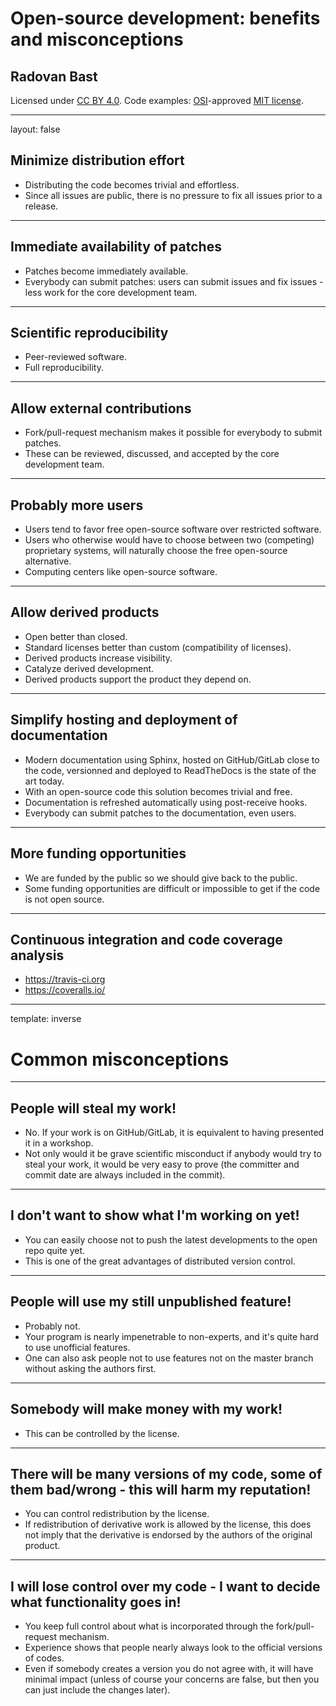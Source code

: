 
# Open-source development: benefits and misconceptions

## Radovan Bast

Licensed under [CC BY 4.0](https://creativecommons.org/licenses/by/4.0/).
Code examples: [OSI](http://opensource.org)-approved [MIT license](http://opensource.org/licenses/mit-license.html).

---

layout: false

## Minimize distribution effort

- Distributing the code becomes trivial and effortless.
- Since all issues are public, there is no pressure to fix all issues prior to a release.

---

## Immediate availability of patches

- Patches become immediately available.
- Everybody can submit patches: users can submit issues and fix issues - less
  work for the core development team.

---

## Scientific reproducibility

- Peer-reviewed software.
- Full reproducibility.

---

## Allow external contributions

- Fork/pull-request mechanism makes it possible for everybody to submit patches.
- These can be reviewed, discussed, and accepted by the core development team.

---

## Probably more users

- Users tend to favor free open-source software over restricted software.
- Users who otherwise would have to choose between two (competing) proprietary
  systems, will naturally choose the free open-source alternative.
- Computing centers like open-source software.

---

## Allow derived products

- Open better than closed.
- Standard licenses better than custom (compatibility of licenses).
- Derived products increase visibility.
- Catalyze derived development.
- Derived products support the product they depend on.

---

## Simplify hosting and deployment of documentation

- Modern documentation using Sphinx, hosted on GitHub/GitLab close to the code,
  versionned and deployed to ReadTheDocs is the state of the art today.
- With an open-source code this solution becomes trivial and free.
- Documentation is refreshed automatically using post-receive hooks.
- Everybody can submit patches to the documentation, even users.

---

## More funding opportunities

- We are funded by the public so we should give back to the public.
- Some funding opportunities are difficult or impossible to get if the code is
  not open source.

---

## Continuous integration and code coverage analysis

- https://travis-ci.org
- https://coveralls.io/

---

template: inverse

# Common misconceptions

---

## People will steal my work!

- No. If your work is on GitHub/GitLab, it is equivalent to having presented it
  in a workshop.
- Not only would it be grave scientific misconduct if anybody would try to
  steal your work, it would be very easy to prove (the committer and commit
  date are always included in the commit).

---

## I don't want to show what I'm working on yet!

- You can easily choose not to push the latest developments to the open repo quite yet.
- This is one of the great advantages of distributed version control.

---

## People will use my still unpublished feature!

- Probably not.
- Your program is nearly impenetrable to non-experts, and it's quite hard to
  use unofficial features.
- One can also ask people not to use features not on the master branch without
  asking the authors first.

---

## Somebody will make money with my work!

- This can be controlled by the license.

---

## There will be many versions of my code, some of them bad/wrong - this will harm my reputation!

- You can control redistribution by the license.
- If redistribution of derivative work is allowed by the license, this does not
  imply that the derivative is endorsed by the authors of the original product.

---

## I will lose control over my code - I want to decide what functionality goes in!

- You keep full control about what is incorporated through the
  fork/pull-request mechanism.
- Experience shows that people nearly always look to the official versions of
  codes.
- Even if somebody creates a version you do not agree with, it will have
  minimal impact (unless of course your concerns are false, but then you can
  just include the changes later).
